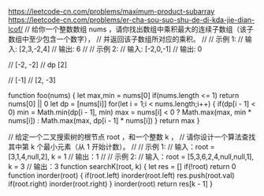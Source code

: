 https://leetcode-cn.com/problems/maximum-product-subarray
https://leetcode-cn.com/problems/er-cha-sou-suo-shu-de-di-kda-jie-dian-lcof/
// 给你一个整数数组 nums ，请你找出数组中乘积最大的连续子数组（该子数组中至少包含一个数字），
// 并返回该子数组所对应的乘积。
//
// 示例 1:
// 输入: [2,3,-2,4]
// 输出: 6
//
// 示例 2:
// 输入: [-2,0,-1]
// 输出: 0

// [-2, -2]
// dp [2]

// [-1]
// [2, -3]

function foo(nums) {
  let max,min = nums[0]
  if(nums.length <= 1) return nums[0] || 0
  let dp = [nums[i]]
  for(let i = 1;i < nums.length;i++) {
      if(dp[i - 1] < 0) min = Math.min(dp[i - 1], min)
      max = nums[i] < 0 ? Math.max(max, min * nums[i]) : Math.max(max, dp[i - 1] * nums[i])
  }
  return max
}


// 给定一个二叉搜索树的根节点 root ，和一个整数 k ，
// 请你设计一个算法查找其中第 k 个最小元素（从 1 开始计数）。
// 
// 示例 1:
// 输入：root = [3,1,4,null,2], k = 1
// 输出：1
// 
// 示例 2:
// 输入：root = [5,3,6,2,4,null,null,1], k = 3
// 输出：3
function searchK(root, k) {
  	let res = []
    if(!root) return 0
	function inorder(root) {
      if(root.left) inorder(root.left)
      res.push(root.val)
      if(root.right) inorder(root.right)
    }
    inorder(root)
  	return res[k - 1]
}